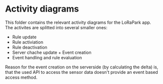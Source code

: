# Activity diagrams

This folder contains the relevant activity diagrams for the LoRaPark app. 
The activites are splitted into several smaller ones: 

* Rule update
* Rule activiation
* Rule deactivation
* Server chache update + Event creation
* Event handling and rule evaluation

Reason for the event creation on the serverside (by calculating the delta) is, that the used API to access the sensor data doesn't provide an event based access method. 